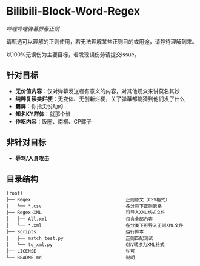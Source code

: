 # Bilibili-Block-Word-Regex

*哔哩哔哩弹幕屏蔽正则*

请甄选可以理解的正则使用，若无法理解某些正则目的或用途，请静待理解到来。

以100%无误伤为主要目标，若发现误伤劳请提交issue。

## 针对目标

- **无价值内容**：仅对弹幕发送者有意义的内容，对其他观众来讲莫名其妙
- **纯粹复读类烂梗**：无变体、无创新烂梗，关了弹幕都能猜到他们发了什么
- **霸屏**：你指尖悦动的...
- **知名KY群体**：就那个谁
- **作呕内容**：饭圈、南桐、CP骡子

## 非针对目标

- **辱骂/人身攻击**

## 目录结构

```
(root)
├── Regex                                   正则原文（CSV格式）
│   └── *.csv                               各分类下正则表格
├── Regex-XML                               可导入XML格式文件
│   ├── All.xml                             包含全部内容
│   └── *.xml                               各分类下可导入正则XML文件
├── Scripts                                 运行脚本
│   ├── match_test.py                       正则匹配测试
│   └── to_xml.py                           CSV转换为XML格式
├── LICENSE                                 许可
└── README.md                               说明
```












